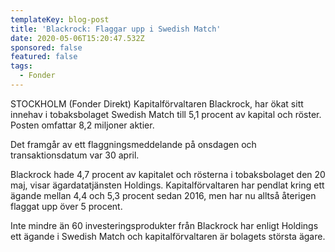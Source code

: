 ```yaml
---
templateKey: blog-post
title: 'Blackrock: Flaggar upp i Swedish Match'
date: 2020-05-06T15:20:47.532Z
sponsored: false
featured: false
tags:
  - Fonder
---
```

STOCKHOLM (Fonder Direkt) Kapitalförvaltaren Blackrock, har ökat sitt innehav i tobaksbolaget Swedish Match till 5,1 procent av kapital och röster. Posten omfattar 8,2 miljoner aktier.

Det framgår av ett flaggningsmeddelande på onsdagen och transaktionsdatum var 30 april.

Blackrock hade 4,7 procent av kapitalet och rösterna i tobaksbolaget den 20 maj, visar ägardatatjänsten Holdings. Kapitalförvaltaren har pendlat kring ett ägande mellan 4,4 och 5,3 procent sedan 2016, men har nu alltså återigen flaggat upp över 5 procent.

Inte mindre än 60 investeringsprodukter från Blackrock har enligt Holdings ett ägande i Swedish Match och kapitalförvaltaren är bolagets största ägare.